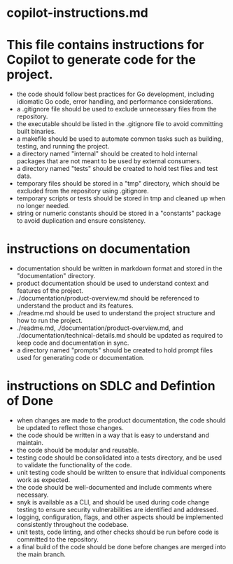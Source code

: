 # copilot-instructions.md
# This file contains instructions for Copilot to generate code for the project.
- the code should follow best practices for Go development, including idiomatic Go code, error handling, and performance considerations.
- a .gitignore file should be used to exclude unnecessary files from the repository.
- the executable should be listed in the .gitignore file to avoid committing built binaries.
- a makefile should be used to automate common tasks such as building, testing, and running the project.
- a directory named "internal" should be created to hold internal packages that are not meant to be used by external consumers.
- a directory named "tests" should be created to hold test files and test data.
- temporary files should be stored in a "tmp" directory, which should be excluded from the repository using .gitignore.
- temporary scripts or tests should be stored in tmp and cleaned up when no longer needed.
- string or numeric constants should be stored in a "constants" package to avoid duplication and ensure consistency.


# instructions on documentation
- documentation should be written in markdown format and stored in the "documentation" directory.
- product documentation should be used to understand context and features of the project. 
- ./documentation/product-overview.md should be referenced to understand the product and its features.
- ./readme.md should be used to understand the project structure and how to run the project.
- ./readme.md, ./documentation/product-overview.md, and ./documentation/technical-details.md should be updated as required to keep code and documentation in sync.
- a directory named "prompts" should be created to hold prompt files used for generating code or documentation.


# instructions on SDLC and Defintion of Done
- when changes are made to the product documentation, the code should be updated to reflect those changes.
- the code should be written in a way that is easy to understand and maintain.
- the code should be modular and reusable.
- testing code should be consolidated into a tests directory, and be used to validate the functionality of the code.
- unit testing code should be written to ensure that individual components work as expected.
- the code should be well-documented and include comments where necessary.
- snyk is available as a CLI, and should be used during code change testing to ensure security vulnerabilities are identified and addressed.
- logging, configuration, flags, and other aspects should be implemented consistently throughout the codebase.
- unit tests, code linting, and other checks should be run before code is committed to the repository.
- a final build of the code should be done before changes are merged into the main branch.



